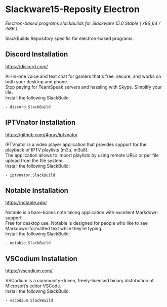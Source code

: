 # Slackware15-Reposity Electron
*Electron-based programs slackbuilds for Slackware 15.0 Stable ( x86_64 / i586 ).*

SlackBuilds Repository specific for electron-based programs.

## Discord Installation

https://discord.com/

All-in-one voice and text chat for gamers that's free, secure, and works on both your desktop and phone.<br/>
Stop paying for TeamSpeak servers and hassling with Skype. Simplify your life.<br/>
Install the following SlackBuild:
```
- discord.SlackBuild
```

## IPTVnator Installation

https://github.com/4gray/iptvnator

IPTVnator is a video player application that provides support for the playback of IPTV playlists (m3u, m3u8).<br/>
The application allows to import playlists by using remote URLs or per file upload from the file system.<br/>
Install the following SlackBuild:
```
- iptvnator.SlackBuild
```

## Notable Installation

https://notable.app/

Notable is a bare-bones note taking application with excellent Markdown support. <br/>
Free for desktop use, Notable is designed for people who like to see Markdown-formatted text while they’re typing.<br/>
Install the following SlackBuild:
```
- notable.SlackBuild
```

## VSCodium Installation

https://vscodium.com/

VSCodium is a community-driven, freely-licensed binary distribution of Microsoft’s editor VSCode. <br/>
Install the following SlackBuild:
```
- vscodium.SlackBuild
```
